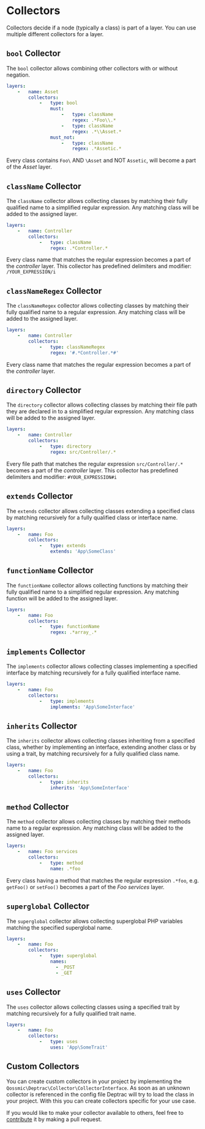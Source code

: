 # Collectors

Collectors decide if a node (typically a class) is part of a layer. You can use
multiple different collectors for a layer.

## `bool` Collector

The `bool` collector allows combining other collectors with or without negation.

```yml
layers:
    -   name: Asset
        collectors:
            -   type: bool
                must:
                    -   type: className
                        regex: .*Foo\\.*
                    -   type: className
                        regex: .*\\Asset.*
                must_not:
                    -   type: className
                        regex: .*Assetic.*
```

Every class contains `Foo\` AND `\Asset` and NOT `Assetic`, will become a part
of the *Asset* layer.

## `className` Collector

The `className` collector allows collecting classes by matching their fully
qualified name to a simplified regular expression. Any matching class will be
added to the assigned layer.

```yaml
layers:
    -   name: Controller
        collectors:
            -   type: className
                regex: .*Controller.*
```

Every class name that matches the regular expression becomes a part of the
*controller* layer. This collector has predefined delimiters and
modifier: `/YOUR_EXPRESSION/i`

## `classNameRegex` Collector

The `classNameRegex` collector allows collecting classes by matching their fully
qualified name to a regular expression. Any matching class will be added to the
assigned layer.

```yaml
layers:
    -   name: Controller
        collectors:
            -   type: classNameRegex
                regex: '#.*Controller.*#'
```

Every class name that matches the regular expression becomes a part of the
*controller* layer.

## `directory` Collector

The `directory` collector allows collecting classes by matching their file path
they are declared in to a simplified regular expression. Any matching class will
be added to the assigned layer.

```yaml
layers:
    -   name: Controller
        collectors:
            -   type: directory
                regex: src/Controller/.*
```

Every file path that matches the regular expression `src/Controller/.*` becomes
a part of the *controller* layer. This collector has predefined delimiters and
modifier: `#YOUR_EXPRESSION#i`

## `extends` Collector

The `extends` collector allows collecting classes extending a specified class by
matching recursively for a fully qualified class or interface name.

```yaml
layers:
    -   name: Foo
        collectors:
            -   type: extends
                extends: 'App\SomeClass'
```

## `functionName` Collector

The `functionName` collector allows collecting functions by matching their fully
qualified name to a simplified regular expression. Any matching function will be
added to the assigned layer.

```yaml
layers:
    -   name: Foo
        collectors:
            -   type: functionName
                regex: .*array_.*
```

## `implements` Collector

The `implements` collector allows collecting classes implementing a specified
interface by matching recursively for a fully qualified interface name.

```yaml
layers:
    -   name: Foo
        collectors:
            -   type: implements
                implements: 'App\SomeInterface'
```

## `inherits` Collector

The `inherits` collector allows collecting classes inheriting from a specified
class, whether by implementing an interface, extending another class or by using
a trait, by matching recursively for a fully qualified class name.

```yaml
layers:
    -   name: Foo
        collectors:
            -   type: inherits
                inherits: 'App\SomeInterface'
```

## `method` Collector

The `method` collector allows collecting classes by matching their methods name
to a regular expression. Any matching class will be added to the assigned layer.

```yaml
layers:
    -   name: Foo services
        collectors:
            -   type: method
                name: .*foo
```

Every class having a method that matches the regular expression `.*foo`,
e.g. `getFoo()` or `setFoo()` becomes a part of the *Foo services* layer.

## `superglobal` Collector

The `superglobal` collector allows collecting superglobal PHP variables
matching the specified superglobal name.

```yaml
layers:
    -   name: Foo
        collectors:
            -   type: superglobal
                names:
                  - _POST
                  - _GET
```

## `uses` Collector

The `uses` collector allows collecting classes using a specified trait by
matching recursively for a fully qualified trait name.

```yaml
layers:
    -   name: Foo
        collectors:
            -   type: uses
                uses: 'App\SomeTrait'
```

## Custom Collectors

You can create custom collectors in your project by implementing the
`Qossmic\Deptrac\Collector\CollectorInterface`. As soon as an unknown collector
is referenced in the config file Deptrac will try to load the class in your
project. With this you can create collectors specific for your use case.

If you would like to make your collector available to others, feel free to
[contribute](contributing.md) it by making a pull request.
